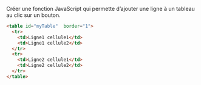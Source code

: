 Créer une fonction JavaScript qui permette d’ajouter une ligne à un tableau au clic sur un bouton.

```html
<table id="myTable"  border="1">
  <tr>
    <td>Ligne1 cellule1</td>
    <td>Ligne1 cellule2</td>
  </tr>
  <tr>
    <td>Ligne2 cellule1</td>
    <td>Ligne2 cellule2</td>
  </tr>
</table>
```